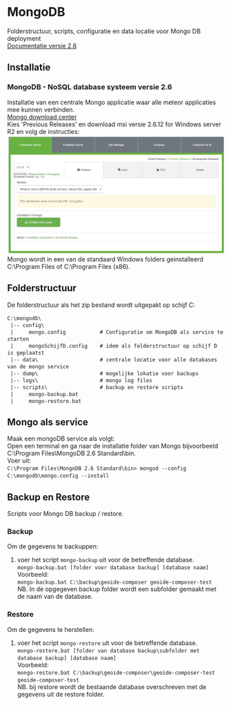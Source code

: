 # MongoDB 
Folderstructuur, scripts, configuratie en data locatie voor Mongo DB deployment   
[Documentatie versie 2.6](https://docs.mongodb.com/v2.6/)   

## Installatie
   
###  MongoDB - NoSQL database systeem versie 2.6   
  Installatie van een centrale Mongo applicatie waar alle meteor applicaties mee kunnen verbinden.   
  [Mongo download center](https://www.mongodb.com/download-center#community)       
  Kies 'Previous Releases' en download msi versie 2.6.12 for Windows server R2 en volg de instructies:  
  ![Mongo 2.6. download](images/mongo26.png)   
  Mongo wordt in een van de standaard Windows folders geinstalleerd C:\Program Files of C:\Program Files (x86).   

## Folderstructuur  
De folderstructuur als het zip bestand wordt uitgepakt op schijf C:   
    
    C:\mongodb\
     |-- config\
     |     mongo.config           # Configuratie om MongoDB als service te starten
     |     mongoSchijfD.config    # idem als folderstructuur op schijf D is geplaatst
     |-- data\                    # centrale locatie voor alle databases van de mongo service
     |-- dump\                    # mogelijke lokatie voor backups
     |-- logs\                    # mongo log files
     |-- scripts\                 # backup en restore scripts
     |     mongo-backup.bat
     |     mongo-restore.bat

## Mongo als service
Maak een mongoDB service als volgt:   
Open een terminal en ga naar de installatie folder van Mongo bijvoorbeeld C:\Program Files\MongoDB 2.6 Standard\bin\.   
Voer uit:   
``C:\Program Files\MongoDB 2.6 Standard\bin> mongod --config  C:\mongodb\mongo.config --install``   

## Backup en Restore
Scripts voor Mongo DB backup / restore.   

### Backup
Om de gegevens te backuppen:  
1. voer het script ``mongo-backup`` uit voor de betreffende database.   
   ``mongo-backup.bat [folder voor database backup] [database naam]``  
   Voorbeeld:   
   ``mongo-backup.bat C:\backup\geoide-composer geoide-composer-test``  
   NB. In de opgegeven backup folder wordt een subfolder gemaakt met de naam van de database.

### Restore
Om de gegevens te herstellen:  
1. voer het script ``mongo-restore`` uit voor de betreffende database.  
   ``mongo-restore.bat [folder van database backup\subfolder met database backup] [database naam]``  
   Voorbeeld:   
   ``mongo-restore.bat C:\backup\geoide-composer\geoide-composer-test geoide-composer-test ``  
   NB. bij restore wordt de bestaande database overschreven met de gegevens uit de restore folder.  

